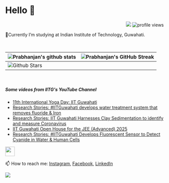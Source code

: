 <h1> Hello 👋  </h1>
<p align='center'>
</p>
<p align="right">
  <img src="https://img.shields.io/github/forks/prabhanjan-jadhav/prabhanjan-jadhav?style=social"></img>
  <img src="https://gpvc.arturio.dev/prabhanjan-jadhav" alt="profile views">
</p>


🏫Currently I’m studying at Indian Institute of Technology, Guwahati. 


<br>

| ![Prabhanjan's github stats](https://github-readme-stats.vercel.app/api?username=prabhanjan-jadhav&show_icons=true&theme=tokyonight) | ![Prabhanjan's GitHub Streak](https://github-readme-streak-stats.herokuapp.com/?user=prabhanjan-jadhav&theme=tokyonight) |
| --- | --- |
| ![Github Stars](https://github-readme-stats.vercel.app/api?username=prabhanjan-jadhav&show_icons=true&locale=en&count_private=true&hide_rank=true&custom_title=My%20GitHub%20Stats&disable_animations=true&theme=tokyonight)

<br>


##### Some videos from IITG's YouTube Channel
<!-- YOUTUBE-VIDEOS-LIST:START -->
- [11th International Yoga Day: IIT Guwahati](https://www.youtube.com/watch?v=gHQdNWxmaDo)
- [Research Stories: #IITGuwahati develops water treatment system that removes fluoride &amp; Iron](https://www.youtube.com/watch?v=Btb4N9C6pig)
- [Research Stories: IIT Guwahati Harnesses Clay Sedimentation to identify and measure Coronavirus](https://www.youtube.com/watch?v=kp5Bh4CB09I)
- [IIT Guwahati Open House for the JEE &lpar;Advanced&rpar; 2025](https://www.youtube.com/watch?v=A9wr_eDxKwc)
- [Research Stories: #IITGuwahati Develops Fluorescent Sensor to Detect Cyanide in Water &amp; Human Cells](https://www.youtube.com/watch?v=RuaOyxQyCYo)
<!-- YOUTUBE-VIDEOS-LIST:END -->
<p align="left">
<img src = "https://raw.githubusercontent.com/MartinHeinz/MartinHeinz/master/wave.gif" width = 30px>
</p>

📫 How to reach me: [Instagram](https://www.instagram.com/prabhanjanjadhav273/), [Facebook](https://www.facebook.com/profile.php?id=100075065617822), [LinkedIn](https://www.linkedin.com/in/prabhanjan-jadhav-18a176224/)

<p align="left">
  <img src="https://capsule-render.vercel.app/api?type=waving&color=gradient&height=60&section=footer&width=100"/>
</p>
<!--
**prabhanjan-jadhav/prabhanjan-jadhav** is a ✨ _special_ ✨ repository because its `README.md` (this file) appears on your GitHub profile.
